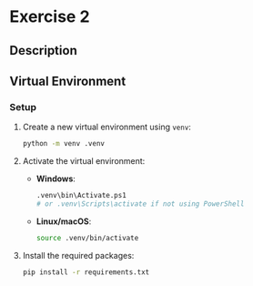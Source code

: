 # Exercise 2 

## Description



## Virtual Environment 

### Setup 

1. Create a new virtual environment using `venv`:

    ```bash
    python -m venv .venv
    ```
2. Activate the virtual environment:

    - **Windows**:
        ```bash
        .venv\bin\Activate.ps1
        # or .venv\Scripts\activate if not using PowerShell
        ```
    - **Linux/macOS**:
        ```bash
        source .venv/bin/activate
        ```
3. Install the required packages:

    ```bash
    pip install -r requirements.txt
    ```